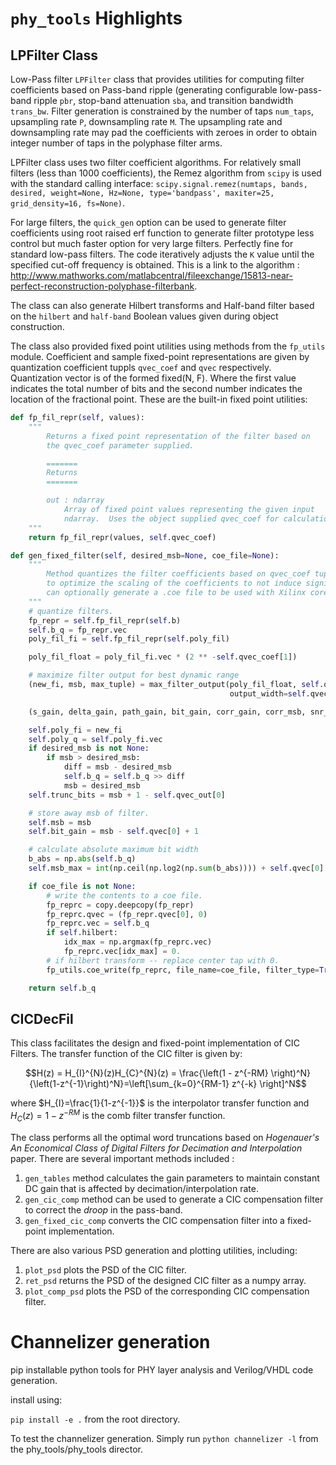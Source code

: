 

# ```phy_tools``` Highlights

## LPFilter Class

Low-Pass filter ```LPFilter``` class that provides utilities for computing filter coefficients based on Pass-band ripple (generating configurable low-pass-band ripple ```pbr```, stop-band attenuation ```sba```, and transition bandwidth ```trans_bw```.  Filter generation is constrained by the number of taps ```num_taps```, upsampling rate ```P```, downsampling rate ```M```.  The upsampling rate and downsampling rate may pad the coefficients with zeroes in order to obtain integer number of taps in the polyphase filter arms.

LPFilter class uses two filter coefficient algorithms.  For relatively small filters (less than 1000 coefficients), the Remez algorithm from ```scipy``` is used with the standard calling interface: ```scipy.signal.remez(numtaps, bands, desired, weight=None, Hz=None, type='bandpass', maxiter=25, grid_density=16, fs=None)```.

For large filters, the ```quick_gen``` option can be used to generate filter coefficients using root raised erf function to generate filter prototype less control but much faster option for very large filters.  Perfectly fine for standard low-pass filters. The code iteratively adjusts the ```K``` value until the specified cut-off frequency is obtained.  This is a link to the algorithm : http://www.mathworks.com/matlabcentral/fileexchange/15813-near-perfect-reconstruction-polyphase-filterbank.

The class can also generate Hilbert transforms and Half-band filter based on the ```hilbert``` and ```half-band``` Boolean values given during object construction.

The class also provided fixed point utilities using methods from the ```fp_utils``` module.  Coefficient and sample fixed-point representations are given by quantization coefficient tuppls ```qvec_coef``` and ```qvec``` respectively.  Quantization vector is of the formed fixed(N, F).  Where the first value indicates the total number of bits and the second number indicates the location of the fractional point.  These are the built-in fixed point utilities:


```python
def fp_fil_repr(self, values):
    """
        Returns a fixed point representation of the filter based on
        the qvec_coef parameter supplied.

        =======
        Returns
        =======

        out : ndarray
            Array of fixed point values representing the given input
            ndarray.  Uses the object supplied qvec_coef for calculations.
    """
    return fp_fil_repr(values, self.qvec_coef)
```

```python
def gen_fixed_filter(self, desired_msb=None, coe_file=None):
    """
        Method quantizes the filter coefficients based on qvec_coef tuple.  Also using desired_msb (Desired Most Significant bit)
        to optimize the scaling of the coefficients to not induce significant DC gain of the input.  The user
        can optionally generate a .coe file to be used with Xilinx cores.
    """
    # quantize filters.
    fp_repr = self.fp_fil_repr(self.b)
    self.b_q = fp_repr.vec
    poly_fil_fi = self.fp_fil_repr(self.poly_fil)

    poly_fil_float = poly_fil_fi.vec * (2 ** -self.qvec_coef[1])

    # maximize filter output for best dynamic range
    (new_fi, msb, max_tuple) = max_filter_output(poly_fil_float, self.qvec_coef, P=self.P, input_width=self.qvec[0],
                                                 output_width=self.qvec_out[0])

    (s_gain, delta_gain, path_gain, bit_gain, corr_gain, corr_msb, snr_gain) = max_tuple

    self.poly_fi = new_fi
    self.poly_q = self.poly_fi.vec
    if desired_msb is not None:
        if msb > desired_msb:
            diff = msb - desired_msb
            self.b_q = self.b_q >> diff
            msb = desired_msb
    self.trunc_bits = msb + 1 - self.qvec_out[0]

    # store away msb of filter.
    self.msb = msb
    self.bit_gain = msb - self.qvec[0] + 1

    # calculate absolute maximum bit width
    b_abs = np.abs(self.b_q)
    self.msb_max = int(np.ceil(np.log2(np.sum(b_abs)))) + self.qvec[0]

    if coe_file is not None:
        # write the contents to a coe file.
        fp_reprc = copy.deepcopy(fp_repr)
        fp_reprc.qvec = (fp_repr.qvec[0], 0)
        fp_reprc.vec = self.b_q
        if self.hilbert:
            idx_max = np.argmax(fp_reprc.vec)
            fp_reprc.vec[idx_max] = 0.
        # if hilbert transform -- replace center tap with 0.
        fp_utils.coe_write(fp_reprc, file_name=coe_file, filter_type=True)

    return self.b_q
```

## CICDecFil

This class facilitates the design and fixed-point implementation of CIC Filters.  The transfer function of the CIC filter is given by:

```math
H(z) = H_{I}^{N}(z)H_{C}^{N}(z) = \frac{\left(1 - z^{-RM} \right)^N}{\left(1-z^{-1}\right)^N}=\left[\sum_{k=0}^{RM-1} z^{-k} \right]^N
```

where $H_{I}=\frac{1}{1-z^{-1}}$ is the interpolator transfer function and $H_C(z)=1-z^{-RM}$ is the comb filter transfer function.

The class performs all the optimal word truncations based on *Hogenauer's An Economical Class of Digital Filters for Decimation and Interpolation* paper.  There are several important methods included :

1.  ```gen_tables``` method calculates the gain parameters to maintain constant DC gain that is affected by decimation/interpolation rate.
2.  ```gen_cic_comp``` method can be used to generate a CIC compensation filter to correct the *droop* in the pass-band.
3.  ```gen_fixed_cic_comp``` converts the CIC compensation filter into a fixed-point implementation.

There are also various PSD generation and plotting utilities, including:

1.  ```plot_psd``` plots the PSD of the CIC filter.
2.  ```ret_psd``` returns the PSD of the designed CIC filter as a numpy array.
3.  ```plot_comp_psd``` plots the PSD of the corresponding CIC compensation filter.

# Channelizer generation
pip installable python tools for PHY layer analysis and Verilog/VHDL code generation.


install using:

```pip install -e .``` from the root directory.

To test the channelizer generation.  Simply run ```python channelizer -l``` from the phy_tools/phy_tools director.
